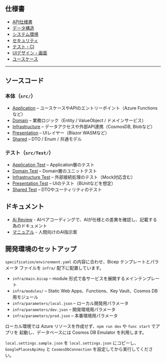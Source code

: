 ## 仕様書

- [API仕様書](specification/api.yaml)  
- [データ構造](specification/data-design.yaml)  
- [システム環境](specification/environment.yaml)  
- [セキュリティ](specification/security.yaml)  
- [テスト・CI](specification/test-policy.yaml)  
- [UIデザイン・画面](specification/ui-design.yaml)  
- [ユースケース](specification/use-cases.yaml)  

---

## ソースコード

### 本体（`src/`）

- [Application](src/Application) – ユースケースやAPIのエントリーポイント（Azure Functionsなど）
- [Domain](src/Domain) – 業務ロジック（Entity / ValueObject / ドメインサービス）
- [Infrastructure](src/Infrastructure) – データアクセスや外部API連携（CosmosDB, Blobなど）
- [Presentation](src/Presentation) – UIレイヤー（Blazor WASMなど）
- [Shared](src/Shared) – DTO / Enum / 共通モデル

### テスト（`src/Test/`）

- [Application Test](src/Test/Application) – Application層のテスト
- [Domain Test](src/Test/Domain) – Domain層のユニットテスト
- [Infrastructure Test](src/Test/Infrastructure) – 外部接続処理のテスト（Mock対応含む）
- [Presentation Test](src/Test/Presentation) – UIのテスト（BUnitなどを想定）
- [Shared Test](src/Test/Shared) – DTOやユーティリティのテスト

## ドキュメント

- [Ai Review](docs/ai-review.md) - AIペアコーディングで、AIが仕様との差異を確認し、記載する為のドキュメント
- [マニュアル](docs/human-manual/md) - 人間向けのAI指示案

## 開発環境のセットアップ

`specification/environment.yaml` の内容に合わせ、Bicep テンプレートとパラメータ
ファイルを `infra/` 配下に配置しています。

- `infra/main.bicap` – module 形式で各サービスを展開するメインテンプレート
- `infra/modules/` – Static Web Apps、Functions、Key Vault、Cosmos DB 用モジュール
- `infra/parameters/local.json` – ローカル開発用パラメータ
- `infra/parameters/dev.json` – 開発環境用パラメータ
- `infra/parameters/prod.json` – 本番環境用パラメータ

ローカル環境では Azure リソースを作成せず、`npm run dev` や `func start` でアプリを
起動し、データベースには Cosmos DB Emulator を利用します。

`local.settings.sample.json` を `local.settings.json` にコピーし、
`GooglePlacesApiKey` と `CosmosDbConnection` を設定してから実行してください。
